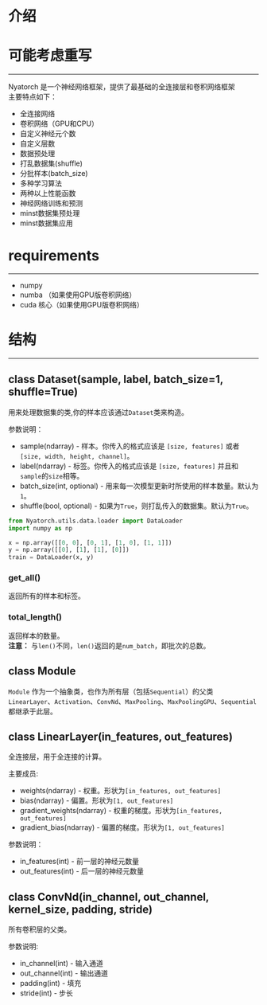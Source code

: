 # 介绍
# **可能考虑重写**

--- 
Nyatorch 是一个神经网络框架，提供了最基础的全连接层和卷积网络框架  
主要特点如下：
- 全连接网络
- 卷积网络（GPU和CPU）
- 自定义神经元个数
- 自定义层数
- 数据预处理
- 打乱数据集(shuffle)
- 分批样本(batch_size)
- 多种学习算法
- 两种以上性能函数
- 神经网络训练和预测
- minst数据集预处理  
- minst数据集应用
# requirements

---
- numpy  
- numba （如果使用GPU版卷积网络）
- cuda 核心（如果使用GPU版卷积网络）

# 结构  

---
## class Dataset(sample, label, batch_size=1, shuffle=True)
用来处理数据集的类,你的样本应该通过`Dataset`类来构造。

参数说明：
- sample(ndarray) - 样本。你传入的格式应该是 `[size, features]` 或者 `[size, width, height, channel]`。
- label(ndarray) - 标签。你传入的格式应该是 `[size, features]` 并且和`sample`的`size`相等。
- batch_size(int, optional) - 用来每一次模型更新时所使用的样本数量。默认为`1`。
- shuffle(bool, optional) - 如果为`True`，则打乱传入的数据集。默认为`True`。

```python
from Nyatorch.utils.data.loader import DataLoader
import numpy as np

x = np.array([[0, 0], [0, 1], [1, 0], [1, 1]])
y = np.array([[0], [1], [1], [0]])
train = DataLoader(x, y)
```
### get_all()  
返回所有的样本和标签。

### total_length()
返回样本的数量。  
**注意：** 与`len()`不同，`len()`返回的是`num_batch`，即批次的总数。

## class Module
`Module` 作为一个抽象类，也作为所有层（包括`Sequential`）的父类  
`LinearLayer`、`Activation`、`ConvNd`、`MaxPooling`、`MaxPoolingGPU`、`Sequential`都继承于此层。

## class LinearLayer(in_features, out_features)
全连接层，用于全连接的计算。  

主要成员:  
- weights(ndarray) - 权重。形状为`[in_features, out_features]`
- bias(ndarray) - 偏置。形状为`[1, out_features]`
- gradient_weights(ndarray) - 权重的梯度。形状为`[in_features, out_features]`
- gradient_bias(ndarray) - 偏置的梯度。形状为`[1, out_features]`

参数说明：
- in_features(int) - 前一层的神经元数量
- out_features(int) - 后一层的神经元数量  

## class ConvNd(in_channel, out_channel, kernel_size, padding, stride)  
所有卷积层的父类。  

参数说明:
- in_channel(int) - 输入通道
- out_channel(int) - 输出通道
- padding(int) - 填充
- stride(int) - 步长